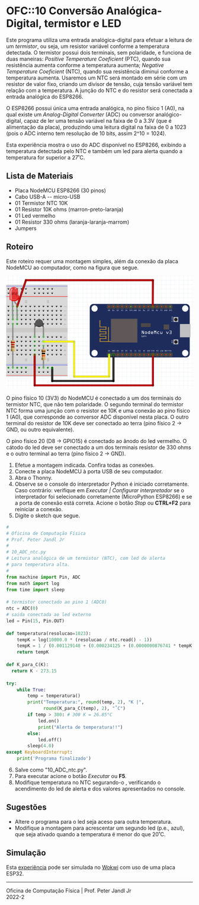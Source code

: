 # OFC::10 Conversão Analógica-Digital, termistor e LED

Este programa utiliza uma entrada analógica-digital para efetuar a leitura de um *termistor*, ou seja, um resistor variável conforme a temperatura detectada. O termistor possui dois terminais, sem polaridade, e funciona de duas maneiras: *Positive Temperature Coeficient* (PTC), quando sua resistência aumenta conforme a temperatura aumenta; *Negative Temperature Coeficient* (NTC), quando sua resistência diminui conforme a temperatura aumenta. Usaremos um NTC será montado em série com um resistor de valor fixo, criando um divisor de tensão, cuja tensão variável tem relação com a temperatura. A junção do NTC e do resistor será conectada a entrada analógica do ESP8266.

O ESP8266 possui única uma entrada analógica, no pino físico 1 (A0), na qual existe um *Analog-Digital Converter* (ADC) ou conversor analógico-digital, capaz de ler uma tensão variável na faixa de 0 a 3.3V (que é alimentação da placa), produzindo uma leitura digital na faixa de 0 a 1023 (pois o ADC interno tem resolução de 10 bits, assim 2^10 = 1024).

Esta experiência mostra o uso do ADC disponível no ESP8266, exibindo a temperatura detectada pelo NTC e também um led para alerta quando a temperatura for superior a 27˚C.

## Lista de Materiais

* Placa NodeMCU ESP8266 (30 pinos)
* Cabo USB-A -- micro-USB
* 01 Termistor NTC 10K
* 01 Resistor 10K ohms (marron-preto-laranja)
* 01 Led vermelho
* 01 Resistor 330 ohms (laranja-laranja-marrom)
* Jumpers

## Roteiro

Este roteiro requer uma montagem simples, além da conexão da placa NodeMCU ao computador, como na figura que segue.

![Circuito 10 ADC NTC](https://github.com/pjandl/ocf/blob/main/T-2022-2/figuras/10_ADC_ntc.png)

O pino físico 10 (3V3) do NodeMCU é conectado a um dos terminais do termistor NTC, que não tem polaridade. O segundo terminal do termistor NTC forma uma junção com o resistor ee 10K e uma conexão ao pino físico 1 (A0), que corresponde ao conversor ADC disponível nesta placa. O outro terminal do resistor de 10K deve ser conectado ao terra (pino físico 2 -> GND, ou outro equivalente).

O pino físico 20 (D8 -> GPIO15) é conectado ao ânodo do led vermelho. O cátodo do led deve ser conectado a um dos terminais resistor de 330 ohms e o outro terminal ao terra (pino físico 2 -> GND).

1. Efetue a montagem indicada. Confira todas as conexões.
2. Conecte a placa NodeMCU à porta USB de seu computador.
3. Abra o Thonny.
4. Observe se o console do interpretador Python é iniciado corretamente. Caso contrário: verifique em *Executar | Configurar interpretador* se o interpretador foi selecionado corretamente (MicroPython ESP8266) e se a porta de conexão está correta. Acione o botão *Stop* ou **CTRL+F2** para reiniciar a conexão.
5. Digite o sketch que segue.

```python
#
# Oficina de Computação Física
# Prof. Peter Jandl Jr
#
# 10_ADC_ntc.py
# Leitura analógica de um termistor (NTC), com led de alerta
# para temperatura alta.
#
from machine import Pin, ADC
from math import log
from time import sleep

# termistor conectado ao pino 1 (ADC0)
ntc = ADC(0)
# saida conectada ao led externo
led = Pin(15, Pin.OUT)

def temperatura(resolucao=1023):
    tempK = log(10000.0 * (resolucao / ntc.read() - 1))
    tempK = 1 / (0.001129148 + (0.000234125 + (0.0000000876741 * tempK * tempK)) * tempK)
    return tempK
    
def K_para_C(K):
  return K - 273.15

try:
    while True:
        temp = temperatura()
        print("Temperatura:", round(temp, 2), "K |",
              round(K_para_C(temp), 2), "˚C")
        if temp > 300: # 300 K = 26.85°C
            led.on()
            print("Alerta de temperatura!!")
        else:
            led.off()
        sleep(4.0)
except KeyboardInterrupt:
    print('Programa finalizado')

```

6. Salve como "10_ADC_ntc.py".
7. Para executar acione o botão *Executar* ou **F5**.
8. Modifique temperatura no NTC segurando-o , verificando o acendimento do led de alerta e dos valores apresentados no console.

## Sugestões

* Altere o programa para o led seja aceso para outra temperatura.
* Modifique a montagem para acrescentar um segundo led (p.e., azul), que seja ativado quando a temperatura é menor do que 20˚C.

## Simulação

Esta [experiência](https://wokwi.com/projects/346510631510213204) pode ser simulada no [Wokwi](https://wokwi.com/projects/346510631510213204) com uso de uma placa ESP32.

---

Oficina de Computação Física | Prof. Peter Jandl Jr
<br/>2022-2
